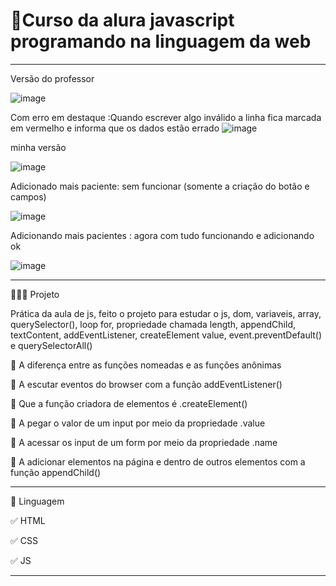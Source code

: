 # 🚀Curso da alura javascript programando na linguagem da web
**************************************************************************************************************
Versão do professor

![image](https://user-images.githubusercontent.com/72118415/168407546-b51870aa-2412-4d07-ade5-8935349327e2.png)

Com erro em destaque :Quando escrever algo inválido a linha fica marcada em vermelho e informa que os dados estão  errado 
![image](https://user-images.githubusercontent.com/72118415/168408831-f7a2febb-4866-43c1-b79f-1fbe81b2941e.png)


minha versão

![image](https://user-images.githubusercontent.com/72118415/168407501-d311ab9a-f9de-4dd0-bc25-68eaf2a1ba89.png)

Adicionado mais paciente: sem funcionar (somente a criação do botão e campos)

![image](https://user-images.githubusercontent.com/72118415/168409639-58d07652-8f32-4d5c-87b4-3a94cb60cfbf.png)

Adicionando mais pacientes : agora com tudo funcionando e adicionando ok 

![image](https://user-images.githubusercontent.com/72118415/168856587-b5ba025f-2ff7-43e4-999b-a75a0dc96bed.png)



*************************************************************************************************************
👩🏻‍💻 Projeto

Prática da aula de js, feito o projeto para estudar o js,  dom, variaveis, array, querySelector(),
loop for, propriedade chamada length, appendChild, textContent, addEventListener, createElement
value, event.preventDefault() e querySelectorAll() 

📌 A diferença entre as funções nomeadas e as funções anônimas

📌 A escutar eventos do browser com a função addEventListener()

📌 Que a função criadora de elementos é .createElement()

📌 A pegar o valor de um input por meio da propriedade .value

📌 A acessar os input de um form por meio da propriedade .name

📌 A adicionar elementos na página e dentro de outros elementos com a função appendChild()

***********************************************************************************************************
🌱 Linguagem

✅ HTML

✅ CSS

✅ JS


***********************************************************************************************************

